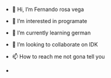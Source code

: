 - 👋 Hi, I’m Fernando rosa vega
- 👀 I’m interested in programate
- 🌱 I’m currently learning german
- 💞️ I’m looking to collaborate on IDK
- 📫 How to reach me not gona tell you

- <!---
fer-tacosdecaca/fer-tacosdecaca is a ✨ special ✨ repository because its `README.md` (this file) appears on your GitHub profile.
You can click the Preview link to take a look at your changes.
--->
